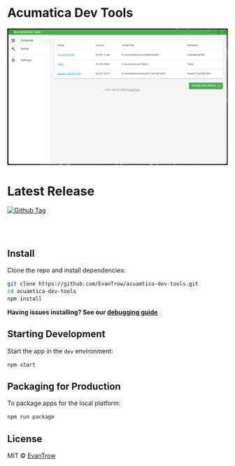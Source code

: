 # Acumatica Dev Tools

![Screenshot 1](./.erb\img\screenshot01.png 'Screenshot 1')

# Latest Release

[![Github Tag][github-tag-image]][github-tag-url]

<br/>
<br/>

## Install

Clone the repo and install dependencies:

```bash
git clone https://github.com/EvanTrow/acuamtica-dev-tools.git
cd acuamtica-dev-tools
npm install
```

**Having issues installing? See our [debugging guide](https://github.com/electron-react-boilerplate/electron-react-boilerplate/issues/400)**

## Starting Development

Start the app in the `dev` environment:

```bash
npm start
```

## Packaging for Production

To package apps for the local platform:

```bash
npm run package
```

## License

MIT © [EvanTrow](https://github.com/EvanTrow)

[github-tag-image]: https://img.shields.io/github/tag/EvanTrow/acuamtica-dev-tools.svg?label=Download&style=for-the-badge
[github-tag-url]: https://github.com/EvanTrow/acuamtica-dev-tools/releases/latest
